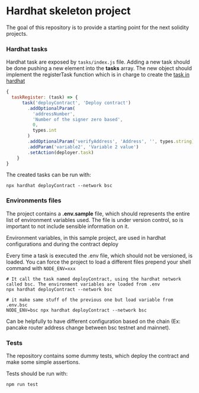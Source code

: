# Hardhat skeleton project
The goal of this repository is to provide a starting point for the next solidity projects.

### Hardhat tasks
Hardhat task are exposed by `tasks/index.js` file. 
Adding a new task should be done pushing a new element into the **tasks** array. 
The new object should implement the registerTask function which is in charge to create the [task in hardhat](https://hardhat.org/hardhat-runner/docs/advanced/create-task)

```javascript
{
  taskRegister: (task) => {
      task('deployContract', 'Deploy contract')
        .addOptionalParam(
          'addressNumber',
          'Number of the signer zero based',
          0,
          types.int
        )
        .addOptionalParam('verifyAddress', 'Address', '', types.string)
        .addParam('variable2', 'Variable 2 value')
        .setAction(deployer.task)
    }
}
```
The created tasks can be run with:

```shell
npx hardhat deployContract --network bsc
```

### Environments files
The project contains a **.env.sample** file, which should represents the entire list of environment variables used.
The file is under version control, so is important to not include sensible information on it.

Environment variables, in this sample project, are used in hardhat configurations and during the contract deploy

Every time a task is executed the .env file, which should not be versioned, is loaded.
You can force the project to load a different files prepend your shell command with `NODE_ENV=xxx`
```shell
# It call the task named deployContract, using the hardhat network called bsc. The environment variables are loaded from .env
npx hardhat deployContract --network bsc

# it make same stuff of the previous one but load variable from .env.bsc
NODE_ENV=bsc npx hardhat deployContract --network bsc
```
Can be helpfully to have different configuration based on the chain (Ex: pancake router address change between bsc testnet and mainnet).

### Tests
The repository contains some dummy tests, which deploy the contract and make some simple assertions.

Tests should be run with:
```shell
npm run test
```